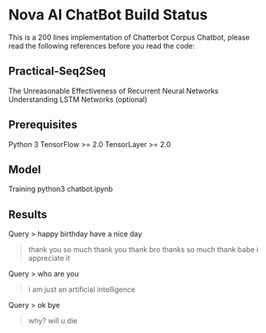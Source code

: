 # Nova AI ChatBot Build Status

This is a 200 lines implementation of Chatterbot Corpus Chatbot, please read the following references before you read the code:

## Practical-Seq2Seq

The Unreasonable Effectiveness of Recurrent Neural Networks
Understanding LSTM Networks (optional)

## Prerequisites

Python 3
TensorFlow >= 2.0
TensorLayer >= 2.0


## Model

Training
python3 chatbot.ipynb

## Results

Query > happy birthday have a nice day

 > thank you so much
 > thank you
 > thank bro
 > thanks so much
 > thank babe i appreciate it
 
Query > who are you

 > i am just an artificial intelligence
 
Query > ok bye

 > why? will u die

